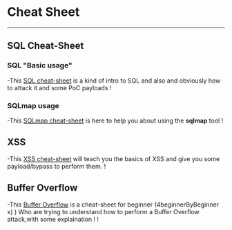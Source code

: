 # Cheat Sheet

* * *
## SQL Cheat-Sheet

### SQL "Basic usage"
-This [SQL cheat-sheet](SQL/SQL) is a kind of intro to SQL and also and obviously how to attack it and some PoC payloads !

### SQLmap usage
-This [SQLmap cheat-sheet](SQLmap/sqlmap_cheat_sheet) is here to help you about using the **sqlmap** tool !


## XSS

-This [XSS cheat-sheet](XSS/XSS) will teach you the basics of XSS and give you some payload/bypass to perform them. !


## Buffer Overflow

-This [Buffer Overflow](buffer-overflow/buffer-overflow) is a cheat-sheet for beginner (4beginnerByBeginner x) ) Who are trying to understand how to perform a Buffer Overflow attack,with some explaination ! !

